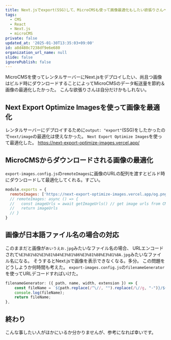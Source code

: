```yaml
---
title: Next.jsでexport(SSG)して、MicroCMSも使って画像最適化もしたい欲張りさんへ
tags:
  - CMS
  - React
  - Next.js
  - microCMS
private: false
updated_at: '2025-01-30T13:35:03+09:00'
id: a8d480c7238df9e6e680
organization_url_name: null
slide: false
ignorePublish: false
---
```


MicroCMSを使ってレンタルサーバーにNext.jsをデプロイしたい、尚且つ画像はビルド時にダウンロードすることによってMicroCMSのデータ転送量を節約＆画像の最適化したかった。
こんな欲張りさんは自分だけかもしれない。
## Next Export Optimize Imagesを使って画像を最適化
レンタルサーバーにデプロイするために```output: "export"```(SSG)をしたかったので```next/image```の最適化は使えなかった。
```Next Export Optimize Images```を使って最適化した。
https://next-export-optimize-images.vercel.app/

## MicroCMSからダウンロードされる画像の最適化
```export-images.config.js```の```remoteImages```に画像のURLの配列を渡すとビルド時にダウンロードして最適化してくれる。すごい。
```js:export-images.config.js
module.exports = {
  remoteImages: ['https://next-export-optimize-images.vercel.app/og.png'],
  // remoteImages: async () => {
  //   const imageUrls = await getImageUrls() // get image urls from CMS, etc.
  //   return imageUrls
  // }
}
```

## 画像が日本語ファイル名の場合の対応
このままだと画像が```あいうえお.jpg```みたいなファイル名の場合、
URLエンコードされて```%E3%81%82%E3%81%84%E3%81%86%E3%81%88%E3%81%8A.jpg```みたいなファイル名になる。
そうするとNext.jsで画像を表示できなくなる。多分。
この問題をどうしようか何時間も考えた。
```export-images.config.js```の```filenameGenerator```を使ってURLデコードすればいけた。
```js:export-images.config.js
filenameGenerator: ({ path, name, width, extension }) => {
	const fileName = `${path.replace(/^\//, "").replace(/\//g, "-")}/${decodeURIComponent(name)}.${width}.${extension}`;
	console.log(fileName);
	return fileName;
},
```

## 終わり
こんな事したい人がほかにいるか分かりませんが、参考になれば幸いです。

